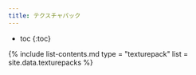 ```yaml
---
title: テクスチャパック
---
```


- toc
{:toc}

{% include list-contents.md
  type = "texturepack"
  list = site.data.texturepacks
%}
